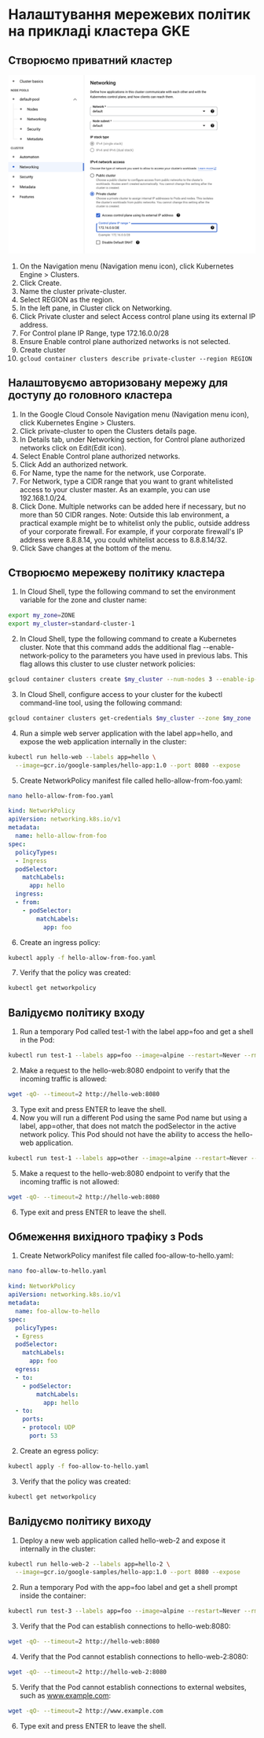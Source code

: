 # Налаштування мережевих політик на прикладі кластера GKE

## Створюємо приватний кластер
![cluster](1.png)
1) On the Navigation menu (Navigation menu icon), click Kubernetes Engine > Clusters.
2) Click Create.
3) Name the cluster private-cluster.
4) Select REGION as the region.
5) In the left pane, in Cluster click on Networking.
6) Click Private cluster and select Access control plane using its external IP address.
7) For Control plane IP Range, type 172.16.0.0/28
8) Ensure Enable control plane authorized networks is not selected.
9) Create cluster
10) ```gcloud container clusters describe private-cluster --region REGION```

## Налаштовуємо авторизовану мережу для доступу до головного кластера
1) In the Google Cloud Console Navigation menu (Navigation menu icon), click Kubernetes Engine > Clusters.
2) Click private-cluster to open the Clusters details page.
3) In Details tab, under Networking section, for Control plane authorized networks click on Edit(Edit icon).
4) Select Enable Control plane authorized networks.
5) Click Add an authorized network.
6) For Name, type the name for the network, use Corporate.
7) For Network, type a CIDR range that you want to grant whitelisted access to your cluster master. As an example, you can use 192.168.1.0/24.
8) Click Done.
Multiple networks can be added here if necessary, but no more than 50 CIDR ranges.
Note: Outside this lab environment, a practical example might be to whitelist only the public, outside address of your corporate firewall. For example, if your corporate firewall's IP address were 8.8.8.14, you could whitelist access to 8.8.8.14/32.
9) Click Save changes at the bottom of the menu.

## Створюємо мережеву політику кластера
1) In Cloud Shell, type the following command to set the environment variable for the zone and cluster name:
```sh
export my_zone=ZONE
export my_cluster=standard-cluster-1
```
2) In Cloud Shell, type the following command to create a Kubernetes cluster. Note that this command adds the additional flag --enable-network-policy to the parameters you have used in previous labs. This flag allows this cluster to use cluster network policies:
```sh
gcloud container clusters create $my_cluster --num-nodes 3 --enable-ip-alias --zone $my_zone --enable-network-policy
```
3) In Cloud Shell, configure access to your cluster for the kubectl command-line tool, using the following command:
```sh
gcloud container clusters get-credentials $my_cluster --zone $my_zone
```
4) Run a simple web server application with the label app=hello, and expose the web application internally in the cluster:
```sh
kubectl run hello-web --labels app=hello \
  --image=gcr.io/google-samples/hello-app:1.0 --port 8080 --expose
```
5) Create NetworkPolicy manifest file called hello-allow-from-foo.yaml:
```sh
nano hello-allow-from-foo.yaml
```
```yaml
kind: NetworkPolicy
apiVersion: networking.k8s.io/v1
metadata:
  name: hello-allow-from-foo
spec:
  policyTypes:
  - Ingress
  podSelector:
    matchLabels:
      app: hello
  ingress:
  - from:
    - podSelector:
        matchLabels:
          app: foo
```
6) Create an ingress policy:
```sh
kubectl apply -f hello-allow-from-foo.yaml
```
7) Verify that the policy was created:
```sh
kubectl get networkpolicy
```

## Валідуємо політику входу
1) Run a temporary Pod called test-1 with the label app=foo and get a shell in the Pod:
```sh
kubectl run test-1 --labels app=foo --image=alpine --restart=Never --rm --stdin --tty
```
2) Make a request to the hello-web:8080 endpoint to verify that the incoming traffic is allowed:
```sh
wget -qO- --timeout=2 http://hello-web:8080
```
3) Type exit and press ENTER to leave the shell.
4) Now you will run a different Pod using the same Pod name but using a label, app=other, that does not match the podSelector in the active network policy. This Pod should not have the ability to access the hello-web application.
```sh
kubectl run test-1 --labels app=other --image=alpine --restart=Never --rm --stdin --tty
```
5) Make a request to the hello-web:8080 endpoint to verify that the incoming traffic is not allowed:
```sh
wget -qO- --timeout=2 http://hello-web:8080
```
6) Type exit and press ENTER to leave the shell.

## Обмеження вихідного трафіку з Pods
1) Create NetworkPolicy manifest file called foo-allow-to-hello.yaml:
```sh
nano foo-allow-to-hello.yaml
```
```yaml
kind: NetworkPolicy
apiVersion: networking.k8s.io/v1
metadata:
  name: foo-allow-to-hello
spec:
  policyTypes:
  - Egress
  podSelector:
    matchLabels:
      app: foo
  egress:
  - to:
    - podSelector:
        matchLabels:
          app: hello
  - to:
    ports:
    - protocol: UDP
      port: 53
```
2) Create an egress policy:
```sh
kubectl apply -f foo-allow-to-hello.yaml
```
3) Verify that the policy was created:
```sh
kubectl get networkpolicy
```

## Валідуємо політику виходу
1) Deploy a new web application called hello-web-2 and expose it internally in the cluster:
```sh
kubectl run hello-web-2 --labels app=hello-2 \
  --image=gcr.io/google-samples/hello-app:1.0 --port 8080 --expose
```
2) Run a temporary Pod with the app=foo label and get a shell prompt inside the container:
```sh
kubectl run test-3 --labels app=foo --image=alpine --restart=Never --rm --stdin --tty
```
3) Verify that the Pod can establish connections to hello-web:8080:
```sh
wget -qO- --timeout=2 http://hello-web:8080
```
4) Verify that the Pod cannot establish connections to hello-web-2:8080:
```sh
wget -qO- --timeout=2 http://hello-web-2:8080
```
5) Verify that the Pod cannot establish connections to external websites, such as www.example.com:
```sh
wget -qO- --timeout=2 http://www.example.com
```
6) Type exit and press ENTER to leave the shell.
